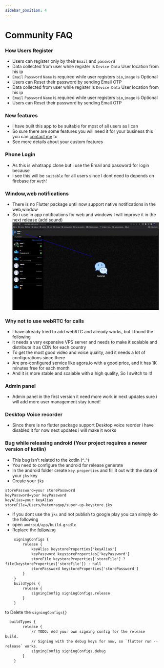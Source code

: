 ```yaml
---
sidebar_position: 4
---
```


# Community FAQ

### How Users Register

- Users can register only by their `Email` and `password`
- Data collected from user while register is `Device Data` User location from his ip
- `Email` `Password` `Name` is required while user registers `bio`,`image` is Optional
- Users can Reset their password by sending Email OTP
- Data collected from user while register is `Device Data` User location from his ip
- `Email` `Password` `Name` is required while user registers `bio`,`image` is Optional
- Users can Reset their password by sending Email OTP

### New features

- I have built this app to be suitable for most of all users as I can
- So sure there are some features you will need it for your business this you can [contact me](./support.md) to
- See more details about your custom features

### Phone Login

- As this is whatsapp clone but i use the Email and password for login because
- I see this will be `suitable` for all users since I dont need to depends on firebase for `Auth`!

### Window,web notifications

- There is no Flutter package until now support native notifications in the web,window
- So i use in app notifications for web and windows I will improve it in the next release (add sound)
  ![web_notifiactions](./img/web_notifiactions.png)

### Why not to use webRTC for calls

- I have already tried to add webRTC and already works, but I found the following
- it needs a very expensive VPS server and needs to make it scalable and distribute it as CDN for each country
- To get the most good video and voice quality, and it needs a lot of configurations since there
- Are pre-configured service like agora.io with a good price, and it has 1K minutes free for each month
- And it is more stable and scalable with a high quality, So I switch to it!



### Admin panel

- Admin panel in the first version it need more work in next updates sure i will add more user management stay tuned!

### Desktop Voice recorder

- Since there is no flutter package support Desktop voice reorder i have disabled it for now next updates i will make it
  works

### Bug while releasing android (Your project requires a newer version of kotlin)

- This bug isn't related to the kotlin (^_^)
- You need to configure the android for release generate
- In the android folder create `key.properties` and fill it out with the data of your `jks` key
- Create your `jks`

```
storePassword=your storePassword
keyPassword=your keyPassword
keyAlias=your keyAlias
storeFile=/Users/hatemragap/super-up-keystore.jks
```

- if you dont use the `jks` and not publish to google play you can simply do the following
- open `android/app/build.gradle`
- Replace the  [following](https://docs.flutter.dev/deployment/android#create-an-upload-keystore)

```
    signingConfigs {
        release {
            keyAlias keystoreProperties['keyAlias']
            keyPassword keystoreProperties['keyPassword']
            storeFile keystoreProperties['storeFile'] ? file(keystoreProperties['storeFile']) : null
            storePassword keystoreProperties['storePassword']
        }
    }
    buildTypes {
        release {
            signingConfig signingConfigs.release
        }
    }
```

to Delete the `signingConfigs{}`

```
  buildTypes {
        release {
            // TODO: Add your own signing config for the release build.
            // Signing with the debug keys for now, so `flutter run --release` works.
            signingConfig signingConfigs.debug
        }
    }
```